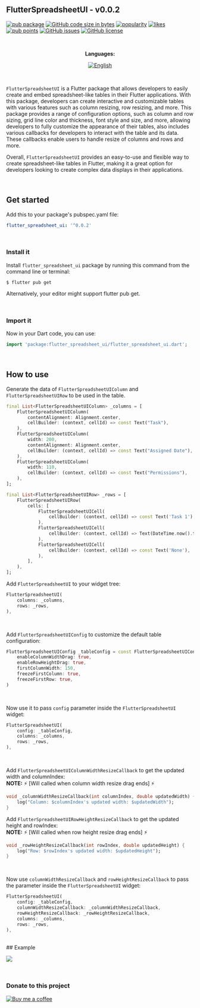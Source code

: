 ## FlutterSpreadsheetUI - v0.0.2

[![pub package](https://img.shields.io/pub/v/flutter_spreadsheet_ui.svg?label=flutter_spreadsheet_ui&color=blue)](https://pub.dev/packages/flutter_spreadsheet_ui)
[![GitHub code size in bytes](https://img.shields.io/github/languages/code-size/gairick-saha/flutter_spreadsheet_ui.svg)](https://github.com/gairick-saha/flutter_spreadsheet_ui)
[![popularity](https://img.shields.io/pub/popularity/flutter_spreadsheet_ui?logo=dart)](https://pub.dev/packages/flutter_spreadsheet_ui/score)
[![likes](https://img.shields.io/pub/likes/flutter_spreadsheet_ui?logo=dart)](https://pub.dev/packages/flutter_spreadsheet_ui/score)
[![pub points](https://img.shields.io/pub/points/flutter_spreadsheet_ui?logo=dart)](https://pub.dev/packages/flutter_spreadsheet_ui/score)
[![GitHub issues](https://img.shields.io/github/issues/gairick-saha/flutter_spreadsheet_ui.svg)](https://github.com/gairick-saha/flutter_spreadsheet_ui/issues)
[![GitHub license](https://img.shields.io/github/license/gairick-saha/flutter_spreadsheet_ui.svg)](https://github.com/gairick-saha/flutter_spreadsheet_ui/blob/master/LICENSE)

<br>
<div align="center">

**Languages:**

[![English](https://img.shields.io/badge/Language-English-blue?style=for-the-badge)](README.md)

</div>
<br>

`FlutterSpreadsheetUI` is a Flutter package that allows developers to easily create and embed spreadsheet-like tables in their Flutter applications. With this package, developers can create interactive and customizable tables with various features such as column resizing, row resizing, and more. This package provides a range of configuration options, such as column and row sizing, grid line color and thickness, font style and size, and more, allowing developers to fully customize the appearance of their tables, also includes various callbacks for developers to interact with the table and its data. These callbacks enable users to handle resize of columns and rows and more.

Overall, `FlutterSpreadsheetUI` provides an easy-to-use and flexible way to create spreadsheet-like tables in Flutter, making it a great option for developers looking to create complex data displays in their applications.

<br>

## Get started

Add this to your package's pubspec.yaml file:

```yaml
flutter_spreadsheet_ui: '^0.0.2'
```

<br>

### **Install it**

Install `flutter_spreadsheet_ui` package by running this command from the command line or terminal:

```
$ flutter pub get
```

Alternatively, your editor might support flutter pub get.

<br>

### **Import it**

Now in your Dart code, you can use:

```dart
import 'package:flutter_spreadsheet_ui/flutter_spreadsheet_ui.dart';
```

<br>

## How to use

Generate the data of `FlutterSpreadsheetUIColumn` and `FlutterSpreadsheetUIRow` to be used in the table.

```dart
final List<FlutterSpreadsheetUIColumn> _columns = [
    FlutterSpreadsheetUIColumn(
        contentAlignment: Alignment.center,
        cellBuilder: (context, cellId) => const Text("Task"),
    ),
    FlutterSpreadsheetUIColumn(
        width: 200,
        contentAlignment: Alignment.center,
        cellBuilder: (context, cellId) => const Text("Assigned Date"),
    ),
    FlutterSpreadsheetUIColumn(
        width: 110,
        cellBuilder: (context, cellId) => const Text("Permissions"),
    ),
];

final List<FlutterSpreadsheetUIRow> _rows = [
    FlutterSpreadsheetUIRow(
        cells: [
            FlutterSpreadsheetUICell(
                cellBuilder: (context, cellId) => const Text('Task 1'),
            ),
            FlutterSpreadsheetUICell(
                cellBuilder: (context, cellId) => Text(DateTime.now().toString()),
            ),
            FlutterSpreadsheetUICell(
                cellBuilder: (context, cellId) => const Text('None'),
            ),
        ],
    ),
];

```

Add `FlutterSpreadsheetUI` to your widget tree:

```dart
FlutterSpreadsheetUI(
    columns: _columns,
    rows: _rows,
),
```

<br>

Add `FlutterSpreadsheetUIConfig` to customize the default table configuration:

```dart
FlutterSpreadsheetUIConfig _tableConfig = const FlutterSpreadsheetUIConfig(
    enableColumnWidthDrag: true,
    enableRowHeightDrag: true,
    firstColumnWidth: 150,
    freezeFirstColumn: true,
    freezeFirstRow: true,
)
```

<br>

Now use it to pass `config` parameter inside the `FlutterSpreadsheetUI` widget:

```dart
FlutterSpreadsheetUI(
    config: _tableConfig,
    columns: _columns,
    rows: _rows,
),
```

<br>

Add `FlutterSpreadsheetUIColumnWidthResizeCallback` to get the updated width and columnIndex:
<br>
**NOTE:** :zap: [Will called when column width resize drag ends] :zap:

```dart
void _columnWidthResizeCallback(int columnIndex, double updatedWidth) {
    log("Column: $columnIndex's updated width: $updatedWidth");
}
```

Add `FlutterSpreadsheetUIRowHeightResizeCallback` to get the updated height and rowIndex:
<br>
**NOTE:** :zap: [Will called when row height resize drag ends] :zap:

```dart
void _rowHeightResizeCallback(int rowIndex, double updatedHeight) {
    log("Row: $rowIndex's updated width: $updatedHeight");
}
```

<br>

Now use `columnWidthResizeCallback` and `rowHeightResizeCallback` to pass the parameter inside the `FlutterSpreadsheetUI` widget:

```dart
FlutterSpreadsheetUI(
    config: _tableConfig,
    columnWidthResizeCallback: _columnWidthResizeCallback,
    rowHeightResizeCallback: _rowHeightResizeCallback,
    columns: _columns,
    rows: _rows,
),
```

<br>
## Example

![](./demo/example.gif)

<br>

### Donate to this project

[![Buy me a coffee](https://www.buymeacoffee.com/assets/img/custom_images/white_img.png)](https://www.buymeacoffee.com/gairicksaha)

<br>
